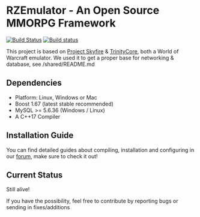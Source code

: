 # RZEmulator - An Open Source MMORPG Framework

[![Build Status](https://travis-ci.org/NGemity/RZEmulator.svg?branch=master)](https://travis-ci.org/NGemity/RZEmulator) 
[![Build status](https://ci.appveyor.com/api/projects/status/8miy91jklmbuxrmb?svg=true)](https://ci.appveyor.com/project/NGemity/rzemulator)

This project is based on [Project Skyfire](https://github.com/ProjectSkyfire/SkyFire.548) & [TrinityCore](https://github.com/TrinityCore/TrinityCore), both a World of Warcraft emulator.
We used it to get a proper base for networking & database, see /shared/README.md 

## Dependencies
* Platform: Linux, Windows or Mac
* Boost 1.67 (latest stable recommended)
* MySQL >= 5.6.36 (Windows / Linux)
* A C++17 Compiler

## Installation Guide
You can find detailed guides about compiling, installation and configuring in our [forum](https://www.ngemity.org/viewforum.php?f=12), make sure to check it out!

## Current Status
Still alive!

If you have the possibility, feel free to contribute by reporting bugs or sending in fixes/additions